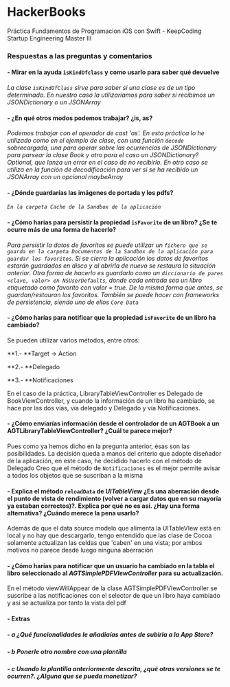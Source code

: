 # HackerBooks
Práctica Fundamentos de Programacion iOS con Swift - KeepCoding Startup Engineering Master III

### Respuestas a las preguntas y comentarios

#### - Mirar en la ayuda `isKindOfclass` y como usarlo para saber qué devuelve

*La clase `isKindOfClass` sirve para saber si una clase es de un tipo determinado. En nuestro caso la utilizaríamos para saber si recibimos un JSONDictionary o un JSONArray*

#### - ¿En qué otros modos podemos trabajar? ¿is, as?

*Podemos trabajar con el operador de cast 'as'. En esta práctica lo he utilizado como en el ejemplo de clase, con una función `decode` sobrecargada, una para operar sobre las ocurrencias de JSONDictionary para parsear la clase Book y otro para el caso un JSONDictionary? Optional, que lanza un error en el caso de no recibirlo. En otro caso se utiliza en  la función de decodificación para ver si se ha recibido un JSONArray con un opcional maybeArray*

#### - ¿Dónde guardarías las imágenes de portada y los pdfs? 
*`En la carpeta Cache de la Sandbox de la aplicación`*

#### - ¿Cómo harías para persistir la propiedad `isFavorite` de un libro? ¿Se te ocurre más de una forma de hacerlo?

*Para persistir la datos de favoritos se puede utilizar un `fichero que se guarda en la carpeta Documentos de la Sandbox de la aplicación para guardar los favoritos`. Si se cierra la aplicación los datos de favoritos estarán guardados en disco y al abrirla de nuevo se restaura la situación anterior.
Otra forma de hacerlo es guardarlo como un `diccionario de pares <clave, valor> en NSUserDefaults`, donde cada entrada sea un libro etiquetado como favorito con valor = true. De la misma forma que antes, se guardan/restauran los favoritos. También se puede hacer con frameworks de persistencia, siendo uno de ellos `Core Data`*

#### - ¿Cómo harías para notificar que la propiedad `isFavorite` de un libro ha cambiado?
Se pueden utilizar varios métodos, entre otros:

**1.- **Target -> Action

**2.- **Delegado

**3.- **Notificaciones

En el caso de la práctica, LibraryTableViewController es Delegado de BookViewController, y cuando la información de un libro ha cambiado, se hace por las dos vías, vía delegado y Delegado y vía Notificaciones.


#### - ¿Cómo enviarías información desde el controlador de un AGTBook a un AGTLibraryTableViewController? ¿Cuál te parece mejor?
Pues como ya hemos dicho en la pregunta anterior, ésas son las posibilidades. La decisión queda a manos del criterio que adopte diseñador de la aplicación, en este caso, he decidido hacerlo con el método de Delegado
Creo que el método de `Notificaciones` es el mejor permite avisar a todos los objetos que se suscriban a la misma

#### - Explica el método `reloadData` de *UITableView* ¿Es una aberración desde el punto de vista de rendimiento (volver a cargar datos que en su mayoría ya estaban correctos)?. Explica por qué no es así. ¿Hay una forma alternativa? ¿Cuándo merece la pena usarlo?
Además de que el data source modelo que alimenta la UITableVIew está en local y no hay que descargarlo, tengo entendido que las clase de Cocoa solamente actualizan las celdas que 'caben' en una vista; por ambos motivos no parece desde luego ninguna aberración

#### - ¿Cómo harías para notificar que un usuario ha cambiado en la tabla el libro seleccionado al *AGTSimplePDFVIewController* para su actualización.
En el método viewWillAppear de la clase AGTSimplePDFVIewController se suscribe a las notificaciones con el selector de que un libro haya cambiado y así se actualiza por tanto la vista del pdf

#### - Extras
##### - a ¿Qué funcionalidades le añadiaías antes de subirla a la App Store?
##### - b Ponerle otro nombre con una plantilla
##### - c Usando la plantilla anteriormente descrita, ¿qué otras versiones se te ocurren?. ¿Alguna que se pueda monetizar?

